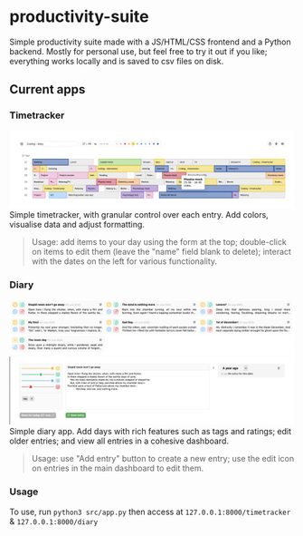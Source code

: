 # productivity-suite
Simple productivity suite made with a JS/HTML/CSS frontend and a Python backend. Mostly for personal use, but feel free to try it out if you like; everything works locally and is saved to csv files on disk.

## Current apps
### Timetracker
![Timetracker screenshot](screenshots/readme1.png)
Simple timetracker, with granular control over each entry. Add colors, visualise data and adjust formatting.
> Usage: add items to your day using the form at the top; double-click on items to edit them (leave the "name" field blank to delete); interact with the dates on the left for various functionality.

### Diary
![Diary dashboard](screenshots/readme2.png)
![Diary add page](screenshots/readme3.png)
Simple diary app. Add days with rich features such as tags and ratings; edit older entries; and view all entries in a cohesive dashboard.
> Usage: use "Add entry" button to create a new entry; use the edit icon on entries in the main dashboard to edit them.

### Usage

To use, run `python3 src/app.py` then access at `127.0.0.1:8000/timetracker` & `127.0.0.1:8000/diary`
